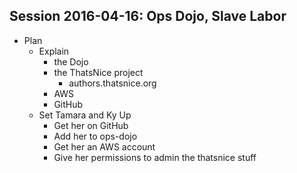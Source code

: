 ## Session 2016-04-16: Ops Dojo, Slave Labor

  - Plan
    - Explain
      - the Dojo
      - the ThatsNice project
        - authors.thatsnice.org
      - AWS
      - GitHub
    - Set Tamara and Ky Up
      - Get her on GitHub
      - Add her to ops-dojo
      - Get her an AWS account
      - Give her permissions to admin the thatsnice stuff

